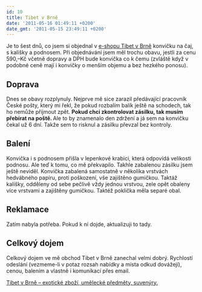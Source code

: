 ```yaml
---
id: 10
title: Tibet v Brně
date: '2011-05-16 01:49:11 +0200'
date_gmt: '2011-05-15 23:49:11 +0200'
---
```

<p>Je to šest dnů, co jsem si objednal v <a href="http://www.tibetvbrne.cz/cajova-souprava-s-lesklou-bilou-glazurou-hnede-teckovanou-p.aspx">e-shopu Tibet v Brně</a> konvičku na čaj, s kalíšky a podnosem. Při objednávání jsem měl trochu obavu, jestli za cenu 590,–Kč včetně dopravy a DPH bude konvička co k čemu (zvláště když v podobné ceně mají i konvičky o menším objemu a bez hezkého ponosu).</p>
<h2>Doprava</h2>
<p>Dnes se obavy rozplynuly. Nejprve mě sice zarazil předávající pracovník České pošty, který mi řekl, že pokud rozbalím balík ještě na schodech, tak ho nemůže přijmout zpět. <strong>Pokud chci zkontrolovat zásilku, tak musím přebírat na poště. </strong>Ale to by znamenalo den zdržení a já sem na konvičku čekal už 6 dní. Takže sem to risknul a zásilku převzal bez kontroly.</p>
<h2>Balení</h2>
<p>Konvička i s podnosem přišla v lepenkové krabici, která odpovídá velikosti podnosu. Ale teď k tomu, co mě překvapilo. Takhle zabalenou zásilku jsem ještě neviděl. Konvička zabalená samostatně v několika vrstvách hedvábného papíru, proti poškození, vše zajištěno gumičkou. Taktáž kalíšky, odděleny od sebe pečlivě vždy jednou vrstvou, zele opět obaleny více vrstvami a zajištěny gumičkou. Taktéž poklička měla separé obal.</p>
<h2>Reklamace</h2>
<p>Zatím nabyla potřeba. Pokud k ní dojde, aktualizuji to tady.</p>
<h2>Celkový dojem</h2>
<p>Celkový dojem ve mě obchod Tibet v Brně zanechal velmi dobrý. Rychlostí odeslání (vezmeme-li v potaz rozsah nabídky a místa odkud dovážejí), cenou, balením a vlastně i komunikací přes email.
<p><a href="http://www.tibetvbrne.cz/">Tibet v Brně – exotické zboží, umělecké předměty, suvenýry. </a></p>
